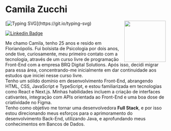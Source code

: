 # Camila Zucchi

<img width="130" align="right" src="https://media4.giphy.com/media/v1.Y2lkPTc5MGI3NjExa2J6aHo2dW14Y2tuZGt6NG54MmNqOXUxOW45Zzg5b2t5MncwbnZnbSZlcD12MV9pbnRlcm5hbF9naWZfYnlfaWQmY3Q9cw/mGbKvuoCNpcOWaTq9M/giphy.gif">[![Typing SVG](https://readme-typing-svg.demolab.com/?&color=5e548e&lines=Full+Stack+Developer;)](https://git.io/typing-svg)

[![Linkedin Badge](https://img.shields.io/badge/LinkedIn-5e548e?style=for-the-badge&logo=linkedin&logoColor=white&link=https://www.linkedin.com/in/camilazucchi/)](https://www.linkedin.com/in/camilazucchi/)

Me chamo Camila, tenho 25 anos e resido em Florianópolis. Fui bolsista de Psicologia por dois anos, onde tive, curiosamente, meu primeiro contato com a tecnologia, através de um curso livre de programação Front-End com a empresa BRQ Digital Solutions. Após isso, decidi migrar para essa área, concentrando-me inicialmente em dar continuidade aos estudos que iniciei nesse curso livre.
<br>Tenho um sólido domínio em desenvolvimento Front-End, abrangendo HTML, CSS, JavaScript e TypeScript, e estou familiarizada em tecnologias como React e Next.js. Minhas habilidades incluem a criação de interfaces cativantes, integração com APIs orientada ao Front-End e uma boa dose de criatividade no Figma.
<br>Tenho como objetivo me tornar uma desenvolvedora <b>Full Stack</b>, e por isso estou direcionando meus esforços para o aprimoramento do desenvolvimento Back-End, utilizando Java, e aprofundando meus conhecimentos em Bancos de Dados.

